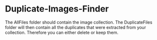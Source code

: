 # Duplicate-Images-Finder

The AllFiles folder should contain the image collection. The DuplicateFiles folder will then contain all the duplicates that were extracted from your collection. 
Therefore you can either delete or keep them.
